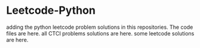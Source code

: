 # Leetcode-Python
adding the python leetcode problem solutions in this repositories. 
The code files are here.
all CTCI problems solutions are here.
some leetcode solutions are here.











































































































































































































































































































































































































































